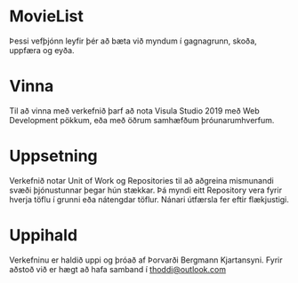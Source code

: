 # MovieList

Þessi vefþjónn leyfir þér að bæta við myndum í gagnagrunn, skoða, uppfæra og eyða. 

# Vinna

Til að vinna með verkefnið þarf að nota Visula Studio 2019 með Web Development pökkum, eða með öðrum samhæfðum þróunarumhverfum.

# Uppsetning

Verkefnið notar Unit of Work og Repositories til að aðgreina mismunandi svæði þjónustunnar þegar hún stækkar. Þá myndi eitt Repository vera fyrir hverja töflu í grunni eða nátengdar töflur. Nánari útfærsla fer eftir flækjustigi.

# Uppihald

Verkefninu er haldið uppi og þróað af Þorvarði Bergmann Kjartansyni. Fyrir aðstoð við er hægt að hafa samband í thoddi@outlook.com